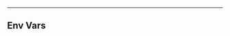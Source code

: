 <!-- Space: Projects -->
<!-- Parent: TerraformAwsEc2Instance -->
<!-- Title: TerraformAwsEc2Instance Env Vars -->

<!-- Label: TerraformAwsEc2Instance -->
<!-- Label: Project -->
<!-- Label: Env Vars -->
<!-- Include: docs/disclaimer.md -->
<!-- Include: ac:toc -->

---

## Env Vars
